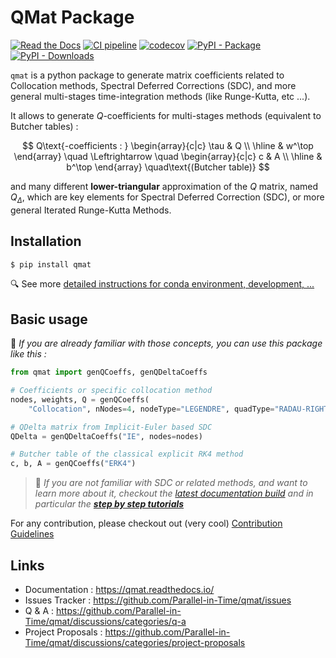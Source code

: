 # QMat Package

[![Read the Docs](https://img.shields.io/readthedocs/qmat?logo=readthedocs)](https://qmat.readthedocs.io/)
[![CI pipeline](https://github.com/Parallel-in-Time/qmat/actions/workflows/ci_pipeline.yml/badge.svg)](https://github.com/Parallel-in-Time/qmat/actions/workflows/ci_pipeline.yml)
[![codecov](https://codecov.io/gh/Parallel-in-Time/qmat/graph/badge.svg?token=MO0LDVH5NN)](https://codecov.io/gh/Parallel-in-Time/qmat)
[![PyPI - Package](https://img.shields.io/pypi/v/qmat?logo=python)](https://pypi.org/project/qmat)
[![PyPI - Downloads](https://img.shields.io/pypi/dm/qmat?logo=pypi)](https://pypistats.org/packages/qmat)


`qmat` is a python package to generate matrix coefficients related to Collocation methods, Spectral Deferred Corrections (SDC), 
and more general multi-stages time-integration methods (like Runge-Kutta, etc ...).

It allows to generate $Q$-coefficients for multi-stages methods (equivalent to Butcher tables) :

$$
Q\text{-coefficients : }
\begin{array}{c|c}
\tau & Q \\ 
\hline
& w^\top
\end{array}
\quad \Leftrightarrow \quad
\begin{array}{c|c}
c & A \\ 
\hline
& b^\top
\end{array}
\quad\text{(Butcher table)}
$$

and many different **lower-triangular** approximation of the $Q$ matrix, named $Q_\Delta$,
which are key elements for Spectral Deferred Correction (SDC), or more general Iterated Runge-Kutta Methods.



## Installation

```bash
$ pip install qmat
```

🔍 See more [detailed instructions for conda environment, development, ...](https://qmat.readthedocs.io/en/latest/installation.html)

## Basic usage

📜 _If you are already familiar with those concepts, you can use this package like this :_

```python
from qmat import genQCoeffs, genQDeltaCoeffs

# Coefficients or specific collocation method
nodes, weights, Q = genQCoeffs(
    "Collocation", nNodes=4, nodeType="LEGENDRE", quadType="RADAU-RIGHT")

# QDelta matrix from Implicit-Euler based SDC
QDelta = genQDeltaCoeffs("IE", nodes=nodes)

# Butcher table of the classical explicit RK4 method
c, b, A = genQCoeffs("ERK4")
```

> 🔔 _If you are not familiar with SDC or related methods, and want to learn more about it, checkout the 
> [latest documentation build](https://qmat.readthedocs.io/en/latest/) and 
in particular the [**step by step tutorials**](https://qmat.readthedocs.io/en/latest/notebooks.html)_


For any contribution, please checkout out (very cool) [Contribution Guidelines](https://qmat.readthedocs.io/en/latest/contributing.html)

## Links

- Documentation : https://qmat.readthedocs.io/
- Issues Tracker : https://github.com/Parallel-in-Time/qmat/issues
- Q & A : https://github.com/Parallel-in-Time/qmat/discussions/categories/q-a
- Project Proposals : https://github.com/Parallel-in-Time/qmat/discussions/categories/project-proposals



